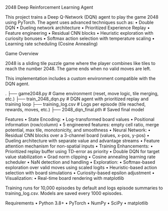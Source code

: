 2048 Deep Reinforcement Learning Agent

This project trains a Deep Q-Network (DQN) agent to play the game 2048 using PyTorch. The agent uses advanced techniques such as:
	•	Double DQN
	•	Dueling network architecture
	•	Prioritized Experience Replay
	•	Feature engineering
	•	Residual CNN blocks
	•	Heuristic exploration with curiosity bonuses
	•	Softmax action selection with temperature scaling
	•	Learning rate scheduling (Cosine Annealing)

 Game Overview

2048 is a sliding tile puzzle game where the player combines like tiles to reach the number 2048. The game ends when no valid moves are left.

This implementation includes a custom environment compatible with the DQN agent.

.
├── game2048.py            # Game environment (reset, move logic, tile merging, etc.)
├── train_2048_dqn.py      # DQN agent with prioritized replay and training loop
├── training_log.csv       # Logs per episode (tile reached, rewards, moves, etc.)
├── 2048_dqn_final.pth     # Saved final model


 Features
	•	State Encoding:
	•	Log-transformed board values
	•	Positional information (row/column)
	•	5 engineered features: empty cell ratio, merge potential, max tile, monotonicity, and smoothness
	•	Neural Network:
	•	Residual CNN blocks over a 3-channel board (values, x-pos, y-pos)
	•	Dueling architecture with separate value and advantage streams
	•	Feature attention mechanism for non-spatial inputs
	•	Training Enhancements:
	•	Prioritized replay buffer using TD-error as priority
	•	Double DQN for target value stabilization
	•	Grad norm clipping
	•	Cosine annealing learning rate scheduler
	•	NaN detection and handling
	•	Exploration:
	•	Softmax-based exploration over valid moves using scaled logits
	•	Heuristic-based action selection with board simulations
	•	Curiosity-based epsilon adjustment
	•	Visualization:
	•	Real-time board rendering with matplotlib


 Training runs for 10,000 episodes by default and logs episode summaries to training_log.csv. Models are saved every 1000 episodes.


 Requirements
	•	Python 3.8+
	•	PyTorch
	•	NumPy
	•	SciPy
	•	matplotlib
